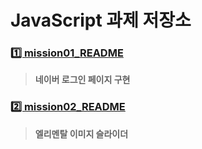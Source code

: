 # JavaScript 과제 저장소

### [1️⃣ mission01_README](https://github.com/M-Moong/js-homework/tree/main/mission01)
> **네이버 로그인 페이지 구현**


### [2️⃣ mission02_README](https://github.com/M-Moong/js-homework/tree/main/mission02)
> **엘리멘탈 이미지 슬라이더**